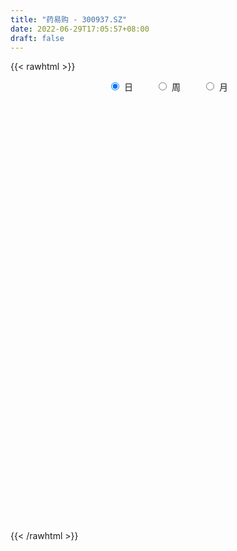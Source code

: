 ```yaml
---
title: "药易购 - 300937.SZ"
date: 2022-06-29T17:05:57+08:00
draft: false
---
```

{{< rawhtml >}}
    <div style="text-align: center">
        <label style="padding: 1rem;"><input style="margin-right: .5rem" type="radio" name="period" value="D" checked onclick="period_change(this)">日</label>
        <label style="padding: 1rem;"><input style="margin-right: .5rem" type="radio" name="period" value="W" onclick="period_change(this)">周</label>
        <label style="padding: 1rem;"><input style="margin-right: .5rem" type="radio" name="period" value="M" onclick="period_change(this)">月</label>
    </div>
    <div id="chart" style="height: 700px;"></div> 
    <script type="text/javascript">
        const D_v = [155510.81,149318.19,170519.19,156808.41,130358.06,133014.24,133499.13,92118.4,92695.79,98948.21,106386.83,91730.02,113106.19,122267.59,103367.41,77564.64,103337.8,92946.52,76802.86,105402.92,94333.0,79749.46,80030.73,75488.64,82359.17,63986.35,73967.32,69553.52,54690.32,59186.05,73848.27,64712.08,50681.87,75338.9,73684.83,37483.58,40589.3,33133.61,49192.92,41588.65,35331.91,39498.74,40988.6,35208.9,55630.82,81040.49,53265.35,38335.97,22227.9,22547.9,28435.73,29761.42,23364.8,29802.75,33399.65,24850.65,32186.22,36428.75,32470.08,27931.2,33481.11,26917.19,20490.63,21673.58,20205.69,47712.5,111705.14,87602.99,54327.3,41461.23,43949.48,43147.82,34779.4,25001.85,21719.19,48576.07,39497.56,53718.59,46331.82,26618.2,32959.42,27823.74,19814.16,27058.11,18269.93,15416.62,13501.0,18199.0,17482.0,16085.96,14886.55,13669.17,13371.1,18116.31,27350.93,22980.42,16641.77,11149.15,19807.83,14017.44,25153.37,88102.18,91124.95,61384.8,43286.66,30925.45,35817.23,23271.09,26674.07,18928.12,39775.33,25073.12,16412.86,19303.39,14831.41,20995.71,19188.15,31463.85,23977.8,28481.76,32675.25,23072.02,29828.49,21964.07,37575.27,26711.64,24691.24,20924.79,18129.47,15728.96,18559.07,11295.33,13910.85,14281.99,14372.42,13695.06,12543.29,35759.28,13594.01,19061.08,14359.7,12028.76,10360.92,10737.89,17288.34,15024.3,11085.29,18118.94,36506.05,34570.21,26656.85,16403.88,18149.62,14811.42,22171.52,18781.31,82229.89,78212.71,45751.46,31721.6,46988.82,47204.42,28420.96,28847.78,14434.61,16166.82,23461.83,67804.15,75393.23,49377.36,34457.95,24299.31,26095.39,31191.96,28829.31,24899.13,15817.44,21306.27,25008.03,15196.59,12783.8,13858.5,15933.1,21943.42,14581.0,17001.85,11485.7,25980.88,35003.21,31871.87,33609.13,67737.7,48872.6,28721.99,23288.44,14076.73,19276.96,29288.96,45692.16,49514.83,49191.21,54580.39,39710.08,31057.17,18344.06,16537.44,19591.79,31794.05,20334.37,30565.33,21775.76,16095.13,27494.06,29390.68,19653.24,16306.06,15858.96,14555.18,12946.23,25696.48,15705.3,21711.39,14892.45,11859.24,19843.25,20356.28,21745.98,34404.49,22429.87,17649.71,18852.82,42920.84,30636.52,23432.67,42170.58,29914.23,30160.06,11101.66,29008.21,18625.87,7319.98,13080.24,7369.82,25432.04,16722.76,10389.71,10152.95,10078.72,11059.08,12272.18,8357.0,9267.0,10127.47,38775.1,21259.83,18788.36,14266.36,11598.61,22597.41,17141.24,11176.51,9267.99,14840.04,16464.25,50186.62,46260.53,38407.43,22050.51,56748.93,41219.31,51904.54,32229.37,35178.57,38589.77,24697.88,34038.03,27421.46,18613.78,19537.91,28037.72,15706.87,19258.55,14455.77,34327.33,25484.44,13646.36,14081.75,14744.69,12119.08,9984.01,12059.92,10624.93,10929.67,21524.12,14928.46,13402.98,12292.44,11380.61,18235.87,20827.2,16742.58,10212.16,15078.46,17329.05,18323.55,14752.89,13359.76,21435.84,14694.45,12908.96,11654.16,10809.11,7426.13,9137.0,10311.78,11560.1,18108.85,8810.13,13286.61,11237.0,7771.48,8478.01,11760.62,8296.0,16414.0,16160.12,16577.36,12104.76,8637.45,8276.88,11500.45,12913.32,17947.15,13034.22,10360.76,15028.44,81515.25,130997.08,93447.69,61456.09,43771.27,45576.84]
const D_histogram = [0.0,0.5143703704,3.5527907988,7.1634671937,6.2340669311,6.2683613882,6.0686248802,4.7073312198,3.4208277726,1.4061102175,0.5300673379,-0.1408599756,0.2974069421,0.684826834,0.7453671445,0.45192528,0.9107845883,0.4129675976,0.009488706,0.6524679409,1.1579998698,1.2221340929,1.36084019,1.1076971359,-0.4964748036,-1.2859242681,-2.155392097,-2.9549611182,-3.7871518584,-3.905321935,-3.506616989,-3.3846139588,-3.4289801196,-2.9912086753,-2.7925932266,-2.8245041846,-3.0629936169,-3.0362313794,-2.6717713434,-2.5100780649,-2.4616377225,-2.4600510496,-2.2461822152,-1.9595959027,-1.4937607762,-0.8855370987,-0.4846906428,-0.5234647311,-0.5556755851,-0.5731595679,-0.7119308881,-0.8571987246,-0.8323199697,-0.8106083459,-0.8922806993,-0.838431341,-0.8900899784,-0.7574442516,-0.8189175158,-0.7212794864,-0.7973367036,-0.8992390265,-0.8510431423,-0.868261401,-0.7276781964,0.1302375824,1.0351144036,1.5999046275,1.7466119019,1.6866099107,1.6603592308,1.3739718375,1.0142746825,0.6596341096,0.3871534436,0.3576217834,0.3853723635,0.5379525286,0.3657938665,0.2790840428,0.3130207661,0.1865113013,0.1105101093,-0.0800727525,-0.1293598438,-0.2071841434,-0.2128274499,-0.1379866614,-0.1694711731,-0.1098464939,-0.1542594072,-0.1067625348,-0.0881442366,0.0411482849,0.2450631086,0.2592252921,0.1646081443,0.1448793615,0.225761822,0.1843469231,0.2709694529,1.0312945589,1.1493163861,1.0486778827,0.8036619816,0.579359287,0.2738161013,0.112711758,0.0892561207,0.0280195551,0.0789896361,-0.0240105933,-0.1236121208,-0.1287883712,-0.10931552,-0.0311305483,-0.0554670368,-0.316882033,-0.6735384257,-0.795880855,-0.7280327506,-0.6845494938,-0.5817520456,-0.4432877862,-0.2606366713,-0.1288321744,-0.0221114183,-0.0681211343,0.0109642261,0.0749412525,0.0678500061,0.0815256512,0.039029968,0.0866340122,0.0074138924,0.0640752626,0.0489876254,-0.2867221178,-0.4222336455,-0.4107970068,-0.3515917068,-0.3330331267,-0.3388885916,-0.3142945933,-0.3490459283,-0.26840499,-0.2205240776,-0.0809502742,0.1995837521,0.3752566844,0.4279152919,0.4648291641,0.4805837192,0.5149781587,0.5689279667,0.4606166985,0.910000579,0.9596131457,0.8304500691,0.737063628,0.7190946211,0.729829858,0.5827461244,0.2346366652,0.0539341721,0.0002724512,0.0264971337,0.2475003829,0.4680330468,0.5850222457,0.5058399877,0.393491237,0.3604353513,0.1980242244,0.170005668,0.0020267198,-0.0993713024,-0.278578372,-0.5539612752,-0.669710187,-0.6880202775,-0.5974190787,-0.5319251252,-0.3899387006,-0.2818675342,-0.2441108185,-0.2301507242,-0.0832561622,0.1375339208,0.3136187331,0.4319542146,0.6332646562,0.5248650333,0.4942273673,0.3711338085,0.2780223525,0.2283721372,0.2897314354,0.4129633737,0.4673809032,0.5864298937,0.7313913515,0.7161258547,0.5319545301,0.3620393498,0.2033981283,-0.0462614666,-0.0647224758,-0.1222286434,-0.0388175417,-0.0506939356,-0.147721806,-0.0916722821,-0.0381325776,-0.0909939694,-0.2228832712,-0.285202973,-0.3440350484,-0.3323571066,-0.5162939359,-0.6326916679,-0.5594527246,-0.5339287836,-0.4835495663,-0.3540363807,-0.2268546496,-0.124515027,0.0382214591,0.055973277,-0.0220357003,0.0195724701,0.1620083447,0.2449333024,0.2160914008,0.29499055,0.2515401106,0.0265322538,-0.1084462954,-0.2441290897,-0.505324896,-0.6637816706,-0.8641723001,-0.9386111423,-1.1603606487,-1.1678875532,-1.0827598209,-0.927512779,-0.7605058716,-0.6308019614,-0.584723606,-0.5002454926,-0.3803094137,-0.2091078759,0.0374200977,0.1573320175,0.3144069663,0.3556362221,0.3965886126,0.3519919853,0.4001765558,0.4201136225,0.4305538694,0.4679746178,0.4994944797,0.5640919596,0.6415589802,0.4012045153,0.2196672348,0.3584271985,0.4441543095,0.5262348964,0.4212000817,0.2640578372,0.2401592864,0.2430448339,0.3532721811,0.2957285739,0.1991895523,0.1593968987,0.063720679,-0.0295649956,-0.1610671136,-0.1695012115,-0.0967793184,-0.15419515,-0.1698403036,-0.2334020035,-0.3371727727,-0.446535778,-0.4403340654,-0.4943990375,-0.4450690122,-0.4397182399,-0.3322994201,-0.2174723275,-0.1022492824,-0.1208587018,-0.1672175283,-0.3877019763,-0.4368489921,-0.3935401123,-0.37980888,-0.263855112,-0.0937745846,0.048560715,0.2055006637,0.2901469577,0.307151618,0.3382424138,0.3393853043,0.3356020506,0.2809395334,0.2476661921,0.2238735208,0.2335635669,0.2810685705,0.1717312485,0.1430124739,0.1666415508,0.1997647561,0.2015473046,0.2182330406,0.2511840108,0.2588446862,0.295611068,0.3320648148,0.326087848,0.2407557498,0.1900201677,0.1676627967,0.1268679666,0.0801953286,0.1023019004,0.1035846079,0.1208681142,0.1342355656,0.5206660323,0.7250879803,0.7194606169,0.6121042689,0.4981875131,0.3243682745]
const D_fast = [0.0,0.642962963,4.5695810911,9.9711242844,10.6002407546,12.2016255588,13.5190452708,13.3345844154,12.9032879113,11.2400979106,10.4965718654,9.7904295581,10.3030482112,10.8616748117,11.1085569083,10.9280963638,11.6146518192,11.2200767279,10.8189700127,11.6250662329,12.4200981292,12.7897658756,13.2686820202,13.2924632501,11.5641726096,10.4532420781,9.0449262249,7.5066169243,5.7276382195,4.6331376591,4.1551883579,3.4310378984,2.5294267076,2.2193959832,1.7198631252,0.9818261211,-0.0224117155,-0.7547073228,-1.0581901226,-1.5240163604,-2.0909854486,-2.7044115382,-3.0520882575,-3.2554009207,-3.1630059882,-2.7761665854,-2.4964927902,-2.6661330614,-2.8372628115,-2.9980366863,-3.3147907286,-3.6743582462,-3.8575594837,-4.0384999464,-4.3432424747,-4.4990009516,-4.7731820836,-4.8298974197,-5.0961000629,-5.1787819051,-5.4541732982,-5.7808853777,-5.9454502791,-6.179733888,-6.2210702325,-5.3305950581,-4.166939636,-3.2021732552,-2.6188130053,-2.2571625188,-1.8683233911,-1.8112178249,-1.9173463093,-2.1070783548,-2.2827706599,-2.2228968743,-2.0988032033,-1.811734906,-1.8924451015,-1.9093839145,-1.7971919998,-1.8770736392,-1.9254473038,-2.1360483538,-2.2176754061,-2.3472957415,-2.4061459104,-2.3658017874,-2.4396540923,-2.4074910366,-2.4904688017,-2.469662563,-2.4730803239,-2.3335007312,-2.0683201303,-1.9893516238,-2.0428167356,-2.026325678,-1.8890027619,-1.8843309301,-1.729966037,-0.7118172913,-0.3064663676,-0.1449354003,-0.189035806,-0.2684986788,-0.5055878392,-0.6385142431,-0.6396558502,-0.6938875269,-0.6231700369,-0.7321729147,-0.8626774723,-0.9000508155,-0.9079068444,-0.8375045097,-0.8757077574,-1.2163432619,-1.7413842611,-2.0626969041,-2.1768569874,-2.3045111041,-2.3471516672,-2.3195093544,-2.2020174073,-2.102420954,-2.0012280524,-2.064268052,-1.9824416351,-1.8997292956,-1.8898580404,-1.8558009825,-1.8885391738,-1.8192766265,-1.8966432732,-1.8239630873,-1.8268038182,-2.2341940909,-2.47526403,-2.5665266429,-2.5952192696,-2.6599189713,-2.750496584,-2.804476234,-2.9264890512,-2.9129493603,-2.9201994674,-2.8008632325,-2.4704332681,-2.2009461647,-2.0413087343,-1.888187571,-1.7522870861,-1.589148107,-1.3929663073,-1.3861234009,-0.7092393756,-0.4197235225,-0.3412740818,-0.2503946159,-0.0885899675,0.1046027339,0.1032055314,-0.1862447614,-0.3534637116,-0.4070573197,-0.3742083537,-0.0913300088,0.2462109168,0.5094556771,0.556733416,0.5427574746,0.5998104267,0.4869053559,0.5013882166,0.3339159482,0.2076751004,-0.0411765621,-0.4550497842,-0.7382262427,-0.9285414026,-0.9872949734,-1.0547823013,-1.0102805519,-0.972676269,-0.9959472579,-1.0395248447,-0.9134443232,-0.65827076,-0.4037812644,-0.1774572293,0.1821693763,0.2049860118,0.2979051875,0.267595081,0.2439892131,0.2514320321,0.3852241891,0.6116969709,0.7829597262,1.04861619,1.3764254857,1.5401914526,1.4890087605,1.4096034176,1.3018117283,1.0405867667,1.0059451386,0.9178818101,0.9915885264,0.9670386486,0.8330803267,0.8662117801,0.9102183402,0.834608456,0.6469983364,0.5133778913,0.3685370538,0.2971257189,-0.0158845943,-0.2904552433,-0.3570794811,-0.465037736,-0.5355459103,-0.4945418199,-0.4240737511,-0.3528628853,-0.1805710344,-0.1488258973,-0.2323437996,-0.1858425117,-0.0029045509,0.1412537323,0.1664346809,0.3190814676,0.3385160559,0.1201412626,-0.0419488605,-0.2386639272,-0.6261909575,-0.9505931498,-1.3670268544,-1.6761184821,-2.1879581507,-2.4874569435,-2.6730191664,-2.7496503192,-2.7727698798,-2.8007664599,-2.900869006,-2.9414522658,-2.9165935403,-2.7976689715,-2.5417859734,-2.3825410493,-2.1468643589,-2.0167260476,-1.8766265039,-1.8332251349,-1.6849964255,-1.5600309531,-1.4419522389,-1.2875378361,-1.1311443543,-0.9255238844,-0.6876671188,-0.8277204549,-0.9543409267,-0.7259741633,-0.529208475,-0.3155691639,-0.3153039583,-0.4064317434,-0.3702904727,-0.3066437167,-0.1080983242,-0.0917097879,-0.1384514214,-0.1383948503,-0.2181409003,-0.3188178238,-0.4905867202,-0.5413961209,-0.4928690574,-0.5888336766,-0.646938906,-0.7688511068,-0.9569150692,-1.177912019,-1.2817938228,-1.4594585542,-1.521395782,-1.6259745697,-1.6016306049,-1.5411715942,-1.4515108697,-1.5003349645,-1.5884981731,-1.9059081152,-2.064267379,-2.1193435273,-2.2005645149,-2.150574525,-2.0039376437,-1.8494621653,-1.6411470507,-1.4839640174,-1.3901714525,-1.2745200533,-1.1885308368,-1.1084135778,-1.0928412116,-1.0641980049,-1.032022296,-0.9639413582,-0.846169212,-0.9125737218,-0.905539378,-0.8402499134,-0.757185519,-0.7050161443,-0.6337721483,-0.5380251753,-0.4656533284,-0.3549841796,-0.2355142291,-0.1599692339,-0.1851123946,-0.1883429348,-0.1687846066,-0.1778624451,-0.2044862509,-0.1568042041,-0.1296253446,-0.0821248097,-0.0351984669,0.4813985079,0.867092451,1.0413302417,1.086999961,1.0976300835,1.0049029135]
const D_slow = [0.0,0.1285925926,1.0167902923,2.8076570907,4.3661738235,5.9332641705,7.4504203906,8.6272531956,9.4824601387,9.8339876931,9.9665045276,9.9312895337,10.0056412692,10.1768479777,10.3631897638,10.4761710838,10.7038672309,10.8071091303,10.8094813068,10.972598292,11.2620982595,11.5676317827,11.9078418302,12.1847661142,12.0606474133,11.7391663462,11.200318322,10.4615780424,9.5147900778,8.5384595941,7.6618053468,6.8156518572,5.9584068273,5.2106046584,4.5124563518,3.8063303056,3.0405819014,2.2815240566,1.6135812207,0.9860617045,0.3706522739,-0.2443604885,-0.8059060423,-1.295805018,-1.669245212,-1.8906294867,-2.0118021474,-2.1426683302,-2.2815872265,-2.4248771185,-2.6028598405,-2.8171595216,-3.025239514,-3.2278916005,-3.4509617753,-3.6605696106,-3.8830921052,-4.0724531681,-4.277182547,-4.4575024187,-4.6568365946,-4.8816463512,-5.0944071368,-5.311472487,-5.4933920361,-5.4608326405,-5.2020540396,-4.8020778827,-4.3654249072,-3.9437724296,-3.5286826219,-3.1851896625,-2.9316209918,-2.7667124644,-2.6699241035,-2.5805186577,-2.4841755668,-2.3496874347,-2.258238968,-2.1884679573,-2.1102127658,-2.0635849405,-2.0359574132,-2.0559756013,-2.0883155623,-2.1401115981,-2.1933184606,-2.2278151259,-2.2701829192,-2.2976445427,-2.3362093945,-2.3629000282,-2.3849360873,-2.3746490161,-2.3133832389,-2.2485769159,-2.2074248799,-2.1712050395,-2.114764584,-2.0686778532,-2.00093549,-1.7431118502,-1.4557827537,-1.193613283,-0.9926977876,-0.8478579659,-0.7794039405,-0.751226001,-0.7289119709,-0.7219070821,-0.7021596731,-0.7081623214,-0.7390653516,-0.7712624444,-0.7985913244,-0.8063739614,-0.8202407206,-0.8994612289,-1.0678458353,-1.2668160491,-1.4488242368,-1.6199616102,-1.7653996216,-1.8762215682,-1.941380736,-1.9735887796,-1.9791166342,-1.9961469177,-1.9934058612,-1.9746705481,-1.9577080465,-1.9373266337,-1.9275691417,-1.9059106387,-1.9040571656,-1.8880383499,-1.8757914436,-1.9474719731,-2.0530303844,-2.1557296361,-2.2436275628,-2.3268858445,-2.4116079924,-2.4901816407,-2.5774431228,-2.6445443703,-2.6996753897,-2.7199129583,-2.6700170202,-2.5762028491,-2.4692240262,-2.3530167351,-2.2328708053,-2.1041262657,-1.961894274,-1.8467400994,-1.6192399546,-1.3793366682,-1.1717241509,-0.9874582439,-0.8076845886,-0.6252271241,-0.479540593,-0.4208814267,-0.4073978837,-0.4073297709,-0.4007054874,-0.3388303917,-0.22182213,-0.0755665686,0.0508934283,0.1492662376,0.2393750754,0.2888811315,0.3313825485,0.3318892285,0.3070464028,0.2374018099,0.098911491,-0.0685160557,-0.2405211251,-0.3898758948,-0.5228571761,-0.6203418512,-0.6908087348,-0.7518364394,-0.8093741205,-0.830188161,-0.7958046808,-0.7173999975,-0.6094114439,-0.4510952798,-0.3198790215,-0.1963221797,-0.1035387276,-0.0340331394,0.0230598949,0.0954927537,0.1987335971,0.3155788229,0.4621862964,0.6450341342,0.8240655979,0.9570542304,1.0475640679,1.0984136,1.0868482333,1.0706676144,1.0401104535,1.0304060681,1.0177325842,0.9808021327,0.9578840622,0.9483509178,0.9256024254,0.8698816076,0.7985808644,0.7125721022,0.6294828256,0.5004093416,0.3422364246,0.2023732435,0.0688910476,-0.051996344,-0.1405054392,-0.1972191016,-0.2283478583,-0.2187924935,-0.2047991743,-0.2103080994,-0.2054149818,-0.1649128957,-0.1036795701,-0.0496567199,0.0240909176,0.0869759453,0.0936090087,0.0664974349,0.0054651625,-0.1208660615,-0.2868114792,-0.5028545542,-0.7375073398,-1.027597502,-1.3195693903,-1.5902593455,-1.8221375403,-2.0122640082,-2.1699644985,-2.3161454,-2.4412067732,-2.5362841266,-2.5885610956,-2.5792060711,-2.5398730668,-2.4612713252,-2.3723622697,-2.2732151165,-2.1852171202,-2.0851729813,-1.9801445756,-1.8725061083,-1.7555124539,-1.6306388339,-1.489615844,-1.329226099,-1.2289249702,-1.1740081615,-1.0844013618,-0.9733627845,-0.8418040604,-0.7365040399,-0.6704895806,-0.610449759,-0.5496885506,-0.4613705053,-0.3874383618,-0.3376409737,-0.297791749,-0.2818615793,-0.2892528282,-0.3295196066,-0.3718949095,-0.3960897391,-0.4346385266,-0.4770986025,-0.5354491033,-0.6197422965,-0.731376241,-0.8414597574,-0.9650595167,-1.0763267698,-1.1862563298,-1.2693311848,-1.3236992667,-1.3492615873,-1.3794762627,-1.4212806448,-1.5182061389,-1.6274183869,-1.725803415,-1.820755635,-1.886719413,-1.9101630591,-1.8980228804,-1.8466477144,-1.774110975,-1.6973230705,-1.6127624671,-1.527916141,-1.4440156284,-1.373780745,-1.311864197,-1.2558958168,-1.1975049251,-1.1272377825,-1.0843049703,-1.0485518519,-1.0068914642,-0.9569502751,-0.906563449,-0.8520051888,-0.7892091861,-0.7244980146,-0.6505952476,-0.5675790439,-0.4860570819,-0.4258681444,-0.3783631025,-0.3364474033,-0.3047304117,-0.2846815795,-0.2591061044,-0.2332099525,-0.2029929239,-0.1694340325,-0.0392675244,0.1420044706,0.3218696249,0.4748956921,0.5994425704,0.680534639]
const D_data = [['2021-01-27', 37.0, 39.94, 35.06, 46.5],['2021-01-28', 35.0, 48.0, 33.51, 49.5],['2021-01-29', 48.8, 91.0, 45.33, 150.0],['2021-02-01', 88.0, 120.8, 88.0, 133.0],['2021-02-02', 102.08, 77.06, 76.8, 114.8],['2021-02-03', 72.0, 92.47, 67.87, 92.47],['2021-02-04', 86.0, 95.0, 84.0, 103.99],['2021-02-05', 92.22, 81.68, 80.01, 99.0],['2021-02-08', 78.5, 79.99, 73.26, 87.29],['2021-02-09', 79.0, 65.22, 64.0, 79.88],['2021-02-10', 63.0, 73.84, 63.0, 78.26],['2021-02-18', 72.5, 73.79, 71.5, 80.9],['2021-02-19', 75.0, 88.55, 74.02, 88.55],['2021-02-22', 84.0, 91.99, 82.0, 97.75],['2021-02-23', 87.38, 91.15, 85.05, 99.0],['2021-02-24', 88.0, 88.05, 87.13, 95.15],['2021-02-25', 92.45, 99.99, 92.22, 103.0],['2021-02-26', 96.99, 89.96, 88.5, 103.96],['2021-03-01', 87.0, 90.41, 85.33, 92.8],['2021-03-02', 93.0, 106.0, 92.42, 106.0],['2021-03-03', 102.2, 109.71, 100.16, 112.98],['2021-03-04', 108.0, 108.31, 102.82, 112.42],['2021-03-05', 109.36, 112.51, 106.35, 116.0],['2021-03-08', 115.0, 110.0, 109.21, 117.5],['2021-03-09', 105.55, 90.0, 88.8, 108.25],['2021-03-10', 90.0, 94.7, 90.0, 98.25],['2021-03-11', 96.0, 89.45, 83.6, 96.0],['2021-03-12', 88.5, 85.29, 82.98, 91.21],['2021-03-15', 82.2, 79.17, 78.3, 84.28],['2021-03-16', 80.5, 83.74, 80.5, 84.35],['2021-03-17', 82.0, 89.16, 80.6, 90.5],['2021-03-18', 86.92, 85.37, 84.9, 89.0],['2021-03-19', 83.39, 81.67, 81.6, 86.45],['2021-03-22', 85.6, 87.0, 85.28, 89.9],['2021-03-23', 84.01, 84.1, 78.6, 87.0],['2021-03-24', 81.84, 80.0, 79.64, 82.2],['2021-03-25', 78.1, 74.8, 74.08, 78.9],['2021-03-26', 75.9, 75.48, 73.72, 76.61],['2021-03-29', 77.0, 78.76, 76.1, 81.1],['2021-03-30', 78.0, 75.75, 75.0, 78.73],['2021-03-31', 75.78, 73.0, 71.99, 75.93],['2021-04-01', 73.5, 70.58, 69.58, 73.52],['2021-04-02', 70.38, 71.86, 69.39, 72.6],['2021-04-06', 71.13, 72.29, 70.61, 73.36],['2021-04-07', 71.61, 74.98, 70.66, 75.38],['2021-04-08', 73.87, 78.47, 71.7, 85.85],['2021-04-09', 75.5, 77.78, 75.2, 80.99],['2021-04-12', 77.6, 72.55, 71.89, 77.6],['2021-04-13', 72.67, 71.69, 71.0, 73.98],['2021-04-14', 71.96, 70.95, 69.79, 72.29],['2021-04-15', 71.5, 68.13, 67.51, 71.5],['2021-04-16', 63.58, 66.26, 63.58, 67.8],['2021-04-19', 65.91, 66.97, 65.6, 67.66],['2021-04-20', 67.16, 65.95, 65.92, 69.69],['2021-04-21', 65.22, 63.33, 63.0, 65.9],['2021-04-22', 63.96, 63.75, 63.2, 65.3],['2021-04-23', 64.27, 61.2, 60.54, 64.54],['2021-04-26', 60.9, 62.5, 59.6, 64.98],['2021-04-27', 63.58, 59.03, 58.36, 63.63],['2021-04-28', 59.12, 59.88, 57.5, 61.2],['2021-04-29', 59.35, 56.5, 56.1, 59.6],['2021-04-30', 57.28, 54.33, 54.06, 57.28],['2021-05-06', 54.41, 54.65, 54.1, 55.88],['2021-05-07', 54.73, 52.48, 52.36, 55.3],['2021-05-10', 52.99, 53.38, 51.8, 53.58],['2021-05-11', 53.21, 64.06, 53.21, 64.06],['2021-05-12', 68.8, 69.14, 67.0, 73.5],['2021-05-13', 64.0, 69.21, 62.94, 73.69],['2021-05-14', 68.0, 66.59, 65.65, 69.21],['2021-05-17', 66.0, 65.02, 63.02, 67.8],['2021-05-18', 65.02, 66.02, 64.4, 67.1],['2021-05-19', 65.9, 62.65, 62.57, 66.0],['2021-05-20', 62.99, 60.5, 60.0, 63.4],['2021-05-21', 61.54, 58.89, 58.65, 61.56],['2021-05-24', 59.24, 58.25, 57.35, 59.7],['2021-05-25', 58.35, 60.4, 58.35, 62.99],['2021-05-26', 59.46, 61.05, 58.25, 61.8],['2021-05-27', 61.0, 63.13, 60.48, 63.88],['2021-05-28', 62.8, 59.04, 59.0, 63.48],['2021-05-31', 57.81, 59.35, 57.66, 59.85],['2021-06-01', 59.14, 60.65, 59.01, 62.86],['2021-06-02', 59.8, 58.29, 58.1, 60.46],['2021-06-03', 59.8, 58.2, 58.19, 60.7],['2021-06-04', 57.47, 55.76, 55.5, 58.2],['2021-06-07', 55.7, 56.5, 55.5, 57.76],['2021-06-08', 56.06, 55.36, 55.21, 56.87],['2021-06-09', 55.29, 55.56, 54.6, 55.6],['2021-06-10', 55.58, 56.3, 55.56, 57.4],['2021-06-11', 55.82, 54.64, 54.4, 56.31],['2021-06-15', 54.99, 55.42, 53.62, 55.8],['2021-06-16', 55.01, 53.72, 53.61, 55.44],['2021-06-17', 54.08, 54.44, 53.92, 55.38],['2021-06-18', 54.51, 53.84, 53.0, 54.88],['2021-06-21', 54.33, 55.27, 54.02, 55.68],['2021-06-22', 55.3, 56.89, 55.27, 58.5],['2021-06-23', 56.91, 54.98, 54.92, 57.47],['2021-06-24', 54.6, 53.25, 53.2, 54.86],['2021-06-25', 53.98, 53.69, 53.3, 54.09],['2021-06-28', 53.33, 54.96, 52.61, 55.9],['2021-06-29', 54.56, 53.4, 53.22, 54.88],['2021-06-30', 53.0, 55.02, 53.0, 55.88],['2021-07-01', 54.66, 66.02, 54.0, 66.02],['2021-07-02', 69.0, 61.0, 60.61, 69.0],['2021-07-05', 60.21, 59.0, 56.0, 61.0],['2021-07-06', 57.98, 56.84, 56.1, 60.5],['2021-07-07', 56.02, 56.25, 54.32, 56.49],['2021-07-08', 55.75, 54.02, 53.8, 56.25],['2021-07-09', 54.3, 54.61, 53.93, 55.39],['2021-07-12', 54.67, 55.81, 53.5, 56.24],['2021-07-13', 55.71, 55.05, 54.32, 55.71],['2021-07-14', 54.81, 56.37, 54.59, 58.91],['2021-07-15', 55.55, 54.22, 53.68, 56.19],['2021-07-16', 53.97, 53.55, 53.41, 54.75],['2021-07-19', 53.2, 54.24, 52.5, 55.62],['2021-07-20', 53.6, 54.38, 53.3, 55.38],['2021-07-21', 53.84, 55.21, 53.82, 55.86],['2021-07-22', 54.71, 53.92, 53.61, 55.39],['2021-07-23', 53.9, 49.9, 49.5, 53.9],['2021-07-26', 48.1, 46.49, 45.56, 48.8],['2021-07-27', 45.17, 47.37, 44.99, 48.44],['2021-07-28', 46.58, 48.8, 43.9, 50.25],['2021-07-29', 47.51, 48.01, 47.51, 49.49],['2021-07-30', 47.6, 48.4, 46.02, 50.95],['2021-08-02', 48.3, 48.83, 47.69, 49.87],['2021-08-03', 48.8, 49.7, 48.12, 52.0],['2021-08-04', 49.0, 49.48, 48.08, 50.5],['2021-08-05', 48.7, 49.47, 48.5, 51.49],['2021-08-06', 49.45, 47.4, 47.22, 49.45],['2021-08-09', 46.99, 48.75, 46.99, 49.46],['2021-08-10', 48.54, 48.7, 48.06, 49.18],['2021-08-11', 50.16, 47.74, 47.68, 50.2],['2021-08-12', 48.56, 47.8, 47.47, 48.63],['2021-08-13', 47.81, 46.79, 46.37, 47.98],['2021-08-16', 47.18, 47.71, 46.91, 48.49],['2021-08-17', 47.2, 45.8, 45.73, 47.98],['2021-08-18', 45.9, 47.2, 45.8, 47.47],['2021-08-19', 47.25, 46.19, 46.05, 47.48],['2021-08-20', 45.17, 40.85, 40.0, 45.45],['2021-08-23', 40.85, 41.51, 40.62, 41.69],['2021-08-24', 41.61, 42.38, 41.15, 43.42],['2021-08-25', 42.9, 42.55, 41.63, 42.9],['2021-08-26', 42.47, 41.65, 41.65, 42.7],['2021-08-27', 41.65, 40.77, 40.62, 41.98],['2021-08-30', 40.91, 40.59, 40.1, 41.6],['2021-08-31', 40.59, 39.19, 38.45, 40.7],['2021-09-01', 39.2, 40.14, 39.19, 40.8],['2021-09-02', 40.14, 39.5, 39.15, 40.14],['2021-09-03', 39.56, 40.65, 39.38, 41.6],['2021-09-06', 40.39, 43.22, 40.11, 45.0],['2021-09-07', 42.51, 43.0, 42.5, 45.5],['2021-09-08', 42.88, 42.04, 41.9, 43.98],['2021-09-09', 41.5, 42.1, 41.5, 42.6],['2021-09-10', 41.78, 42.03, 41.1, 42.83],['2021-09-13', 41.65, 42.49, 41.65, 43.26],['2021-09-14', 42.5, 43.12, 42.13, 43.71],['2021-09-15', 42.78, 41.08, 41.01, 42.97],['2021-09-16', 40.84, 49.3, 40.81, 49.3],['2021-09-17', 46.92, 46.18, 45.47, 48.47],['2021-09-22', 46.39, 44.26, 43.79, 46.92],['2021-09-23', 44.27, 44.58, 43.98, 45.1],['2021-09-24', 44.35, 45.68, 43.0, 46.41],['2021-09-27', 44.99, 46.5, 44.0, 47.99],['2021-09-28', 46.0, 44.6, 43.8, 46.0],['2021-09-29', 44.12, 41.0, 40.96, 44.39],['2021-09-30', 41.47, 41.72, 40.99, 41.99],['2021-10-08', 42.0, 42.64, 42.0, 43.0],['2021-10-11', 42.3, 43.52, 42.21, 44.85],['2021-10-12', 42.96, 46.69, 42.7, 49.0],['2021-10-13', 46.45, 48.13, 45.15, 52.11],['2021-10-14', 47.9, 48.15, 46.36, 49.53],['2021-10-15', 48.14, 46.23, 46.0, 48.39],['2021-10-18', 47.01, 45.67, 45.41, 47.8],['2021-10-19', 45.67, 46.6, 45.13, 47.46],['2021-10-20', 46.8, 44.71, 44.12, 46.89],['2021-10-21', 44.15, 46.07, 44.15, 46.54],['2021-10-22', 45.75, 43.9, 43.6, 46.0],['2021-10-25', 43.68, 44.01, 42.01, 44.99],['2021-10-26', 43.89, 42.16, 42.13, 43.89],['2021-10-27', 41.84, 39.41, 39.2, 42.38],['2021-10-28', 39.5, 39.86, 38.5, 40.65],['2021-10-29', 39.88, 40.15, 39.39, 40.53],['2021-11-01', 39.9, 41.15, 39.6, 41.38],['2021-11-02', 40.68, 40.74, 40.13, 42.37],['2021-11-03', 40.74, 41.81, 40.65, 42.95],['2021-11-04', 41.42, 41.7, 41.36, 42.2],['2021-11-05', 41.47, 40.9, 40.58, 42.47],['2021-11-08', 41.0, 40.44, 40.1, 41.3],['2021-11-09', 41.2, 42.3, 41.06, 43.1],['2021-11-10', 42.13, 44.13, 41.5, 44.7],['2021-11-11', 43.9, 44.72, 43.02, 45.13],['2021-11-12', 44.15, 45.0, 43.55, 46.16],['2021-11-15', 46.37, 47.26, 44.68, 51.18],['2021-11-16', 46.0, 44.04, 43.91, 47.25],['2021-11-17', 44.36, 45.01, 44.18, 45.6],['2021-11-18', 45.88, 43.76, 43.53, 45.89],['2021-11-19', 44.09, 43.8, 43.12, 44.42],['2021-11-22', 44.9, 44.16, 43.9, 45.14],['2021-11-23', 43.9, 45.8, 43.89, 45.8],['2021-11-24', 45.81, 47.38, 44.78, 47.86],['2021-11-25', 47.0, 47.39, 46.71, 50.36],['2021-11-26', 47.5, 49.15, 46.55, 50.68],['2021-11-29', 49.15, 50.8, 47.66, 50.88],['2021-11-30', 50.03, 49.83, 48.83, 50.76],['2021-12-01', 49.8, 47.8, 47.8, 49.87],['2021-12-02', 48.09, 47.52, 47.5, 48.9],['2021-12-03', 47.0, 47.15, 46.0, 47.85],['2021-12-06', 46.99, 45.12, 45.0, 47.33],['2021-12-07', 45.29, 47.4, 45.29, 48.9],['2021-12-08', 47.05, 46.78, 45.97, 47.71],['2021-12-09', 46.85, 48.7, 46.85, 49.0],['2021-12-10', 47.8, 47.81, 47.12, 48.49],['2021-12-13', 47.26, 46.51, 46.03, 47.73],['2021-12-14', 46.31, 48.36, 46.2, 48.75],['2021-12-15', 48.16, 48.71, 47.57, 49.5],['2021-12-16', 48.28, 47.46, 47.21, 48.5],['2021-12-17', 47.31, 45.97, 45.88, 47.68],['2021-12-20', 45.55, 46.23, 45.39, 47.56],['2021-12-21', 45.94, 45.8, 44.95, 46.49],['2021-12-22', 45.8, 46.38, 45.32, 47.28],['2021-12-23', 46.31, 43.2, 43.1, 46.37],['2021-12-24', 43.21, 42.83, 42.6, 44.33],['2021-12-27', 42.71, 44.65, 42.3, 46.08],['2021-12-28', 43.9, 43.9, 43.7, 45.21],['2021-12-29', 43.85, 44.01, 43.61, 45.3],['2021-12-30', 44.0, 45.14, 43.6, 45.97],['2021-12-31', 44.55, 45.55, 44.5, 46.46],['2022-01-04', 46.5, 45.69, 45.58, 47.8],['2022-01-05', 45.24, 47.1, 44.85, 47.68],['2022-01-06', 46.5, 45.78, 44.9, 46.88],['2022-01-07', 45.5, 44.4, 44.31, 46.2],['2022-01-10', 43.92, 45.77, 43.9, 46.5],['2022-01-11', 45.99, 47.58, 45.61, 48.79],['2022-01-12', 47.0, 47.59, 46.4, 48.25],['2022-01-13', 47.98, 46.51, 45.8, 47.98],['2022-01-14', 46.92, 48.2, 46.3, 49.1],['2022-01-17', 47.99, 46.99, 45.67, 47.99],['2022-01-18', 46.88, 44.11, 44.09, 46.88],['2022-01-19', 44.09, 44.24, 43.71, 44.58],['2022-01-20', 44.01, 43.36, 42.35, 47.44],['2022-01-21', 41.77, 40.4, 40.11, 41.77],['2022-01-24', 40.35, 40.05, 39.85, 40.81],['2022-01-25', 39.39, 37.88, 37.82, 40.38],['2022-01-26', 37.84, 37.9, 37.69, 39.0],['2022-01-27', 37.79, 34.28, 33.62, 38.13],['2022-01-28', 34.6, 35.24, 34.29, 35.98],['2022-02-07', 35.63, 35.5, 35.03, 36.35],['2022-02-08', 35.68, 35.98, 35.3, 36.26],['2022-02-09', 35.88, 36.05, 35.57, 36.29],['2022-02-10', 36.19, 35.53, 35.24, 36.4],['2022-02-11', 35.41, 34.15, 33.9, 35.42],['2022-02-14', 35.44, 34.21, 33.98, 35.44],['2022-02-15', 34.28, 34.5, 33.66, 34.6],['2022-02-16', 34.78, 35.33, 34.32, 35.35],['2022-02-17', 36.33, 36.97, 36.33, 40.28],['2022-02-18', 36.42, 36.09, 35.7, 36.66],['2022-02-21', 35.92, 37.14, 35.56, 37.23],['2022-02-22', 36.51, 36.15, 35.88, 36.98],['2022-02-23', 36.19, 36.34, 36.08, 36.78],['2022-02-24', 36.33, 35.24, 34.56, 37.3],['2022-02-25', 35.52, 36.41, 35.35, 36.9],['2022-02-28', 36.41, 36.28, 35.33, 36.41],['2022-03-01', 36.4, 36.31, 35.89, 36.5],['2022-03-02', 36.0, 36.88, 35.78, 37.37],['2022-03-03', 36.88, 37.14, 36.45, 37.49],['2022-03-04', 38.71, 38.02, 38.02, 41.35],['2022-03-07', 37.55, 38.85, 37.24, 40.5],['2022-03-08', 36.99, 34.66, 34.57, 37.57],['2022-03-09', 34.19, 34.33, 32.52, 35.13],['2022-03-10', 35.0, 38.3, 34.82, 39.8],['2022-03-11', 38.08, 38.42, 37.3, 39.5],['2022-03-14', 41.08, 39.09, 38.16, 41.18],['2022-03-15', 38.36, 36.95, 36.71, 39.98],['2022-03-16', 37.03, 35.76, 34.45, 38.12],['2022-03-17', 35.75, 37.05, 35.35, 38.12],['2022-03-18', 36.77, 37.44, 36.77, 38.53],['2022-03-21', 37.45, 39.26, 37.33, 39.35],['2022-03-22', 38.72, 37.5, 37.24, 39.2],['2022-03-23', 37.5, 36.74, 36.6, 37.79],['2022-03-24', 36.38, 37.18, 35.83, 37.26],['2022-03-25', 37.53, 36.16, 36.14, 38.69],['2022-03-28', 35.62, 35.65, 35.0, 36.15],['2022-03-29', 35.42, 34.44, 34.43, 36.14],['2022-03-30', 34.43, 35.42, 34.12, 35.48],['2022-03-31', 35.38, 36.45, 34.93, 37.95],['2022-04-01', 36.2, 34.7, 34.51, 36.39],['2022-04-06', 34.5, 34.83, 34.5, 35.8],['2022-04-07', 34.75, 33.78, 33.6, 34.87],['2022-04-08', 33.62, 32.51, 32.32, 34.25],['2022-04-11', 32.44, 31.45, 30.97, 33.07],['2022-04-12', 31.26, 32.15, 31.02, 32.25],['2022-04-13', 31.97, 30.76, 30.69, 32.2],['2022-04-14', 30.9, 31.52, 30.9, 31.59],['2022-04-15', 31.58, 30.6, 30.42, 31.58],['2022-04-18', 32.0, 31.7, 31.2, 33.27],['2022-04-19', 31.36, 31.99, 31.11, 32.23],['2022-04-20', 31.7, 32.3, 31.56, 32.65],['2022-04-21', 31.99, 30.6, 30.48, 31.99],['2022-04-22', 30.6, 29.76, 29.29, 30.6],['2022-04-25', 29.0, 26.42, 26.1, 29.55],['2022-04-26', 26.44, 27.28, 26.44, 28.28],['2022-04-27', 26.95, 27.85, 26.06, 27.85],['2022-04-28', 27.4, 27.07, 26.7, 28.18],['2022-04-29', 27.51, 28.18, 27.28, 28.48],['2022-05-05', 28.0, 29.22, 27.97, 30.18],['2022-05-06', 28.32, 29.43, 28.2, 29.88],['2022-05-09', 29.33, 30.26, 29.31, 30.74],['2022-05-10', 29.82, 29.95, 29.7, 30.45],['2022-05-11', 29.95, 29.37, 29.36, 30.82],['2022-05-12', 29.09, 29.7, 28.85, 29.96],['2022-05-13', 29.7, 29.46, 29.12, 30.8],['2022-05-16', 29.26, 29.45, 29.14, 30.33],['2022-05-17', 29.47, 28.7, 28.36, 29.52],['2022-05-18', 28.56, 28.75, 28.56, 29.23],['2022-05-19', 28.29, 28.72, 28.1, 29.16],['2022-05-20', 28.58, 29.11, 28.54, 29.4],['2022-05-23', 29.25, 29.78, 29.08, 29.79],['2022-05-24', 29.78, 27.67, 27.64, 30.2],['2022-05-25', 27.67, 28.28, 27.52, 28.35],['2022-05-26', 28.4, 28.9, 27.9, 29.18],['2022-05-27', 28.91, 29.18, 28.74, 29.68],['2022-05-30', 29.42, 28.91, 28.61, 29.42],['2022-05-31', 28.89, 29.19, 28.46, 29.27],['2022-06-01', 29.18, 29.6, 28.93, 29.88],['2022-06-02', 29.67, 29.49, 28.9, 29.68],['2022-06-06', 29.47, 30.1, 29.06, 30.19],['2022-06-07', 30.1, 30.46, 29.8, 30.6],['2022-06-08', 30.59, 30.2, 29.5, 31.26],['2022-06-09', 29.94, 29.12, 28.83, 30.19],['2022-06-10', 28.81, 29.3, 28.51, 29.4],['2022-06-13', 28.9, 29.55, 28.9, 29.59],['2022-06-14', 29.46, 29.22, 28.18, 29.46],['2022-06-15', 29.4, 28.95, 28.91, 29.65],['2022-06-16', 28.8, 29.78, 28.69, 30.0],['2022-06-17', 29.82, 29.63, 29.18, 29.98],['2022-06-20', 29.9, 29.94, 29.55, 30.24],['2022-06-21', 29.89, 30.05, 29.71, 30.68],['2022-06-22', 30.41, 36.06, 30.19, 36.06],['2022-06-23', 37.87, 35.89, 35.69, 39.55],['2022-06-24', 33.86, 34.41, 33.64, 34.98],['2022-06-27', 33.82, 33.42, 33.02, 34.67],['2022-06-28', 33.0, 33.26, 33.0, 33.88],['2022-06-29', 33.05, 32.15, 32.03, 33.66]]
const W_v = [475348.19,645798.24,298030.83,204836.21,499483.96,436318.97,365355.0,303118.59,260230.22,206600.82,225145.56,141308.92,143604.07,157228.33,42164.21,321553.62,188339.78,209843.23,134273.63,82868.55,58012.78,96238.58,238205.77,194685.23,126863.5,105782.51,138035.32,131867.01,77623.68,90652.04,69404.47,72254.76,132286.61,216206.85,124461.88,118907.77,16166.82,250494.52,135315.1,90112.13,83317.87,137950.79,182697.46,192964.12,160229.14,124061.3,108939.17,84762.15,88662.61,96230.05,158013.43,118810.03,69924.84,53952.64,87786.4,84391.98,101935.41,204686.71,182600.13,127648.9,109232.96,42472.8,55717.61,73528.61,81096.27,35652.6,77151.9,49338.18,63002.69,36306.11,69893.69,63672.02,331349.22,150804.2]
const W_histogram = [0.0,-0.5947806268,-1.4353730765,-0.9436105448,-0.4891569767,1.2683091496,0.5712531641,-0.1229140379,-0.9426124646,-1.6318616846,-1.5906764302,-2.2031825809,-2.7760176486,-3.4031415551,-3.7032966621,-2.7558089566,-2.4615739801,-2.0856303562,-1.8923219344,-1.6814601278,-1.4463958837,-1.1637063665,-0.3872532081,-0.2154408887,-0.0909732376,-0.1677855101,-0.2291391187,-0.2451561924,-0.2064699134,-0.4752021929,-0.5474764871,-0.4941308812,-0.2679929002,0.2319792059,0.5800950084,0.5926501455,0.7043036272,1.0410048834,1.1209380581,0.9425678174,0.8966796473,1.1479796656,1.2315278247,1.6207514327,1.708408896,1.7683165694,1.6441162422,1.3243211368,1.2696483159,1.1341469019,1.2683993855,0.8215148098,0.200417446,-0.2380330684,-0.3451097288,-0.3414725823,-0.1855297603,-0.0190959853,0.0571637298,0.053630844,-0.0113387135,-0.1579708265,-0.3298717561,-0.4395626149,-0.5507344496,-0.4751474963,-0.3632407382,-0.2578585805,-0.1346990921,0.0087699046,0.1255188056,0.2522990004,0.6621341519,0.7771129399]
const W_fast = [0.0,-0.7434757835,-1.9429115023,-1.6870516068,-1.3548872829,0.7196561308,0.1654134363,-0.5594822752,-1.6148338181,-2.7120484591,-3.0685323123,-4.2318341082,-5.4986735881,-6.9765828834,-8.2025621559,-7.9440266895,-8.2651852081,-8.4106491732,-8.6904212351,-8.8999244604,-9.0264591872,-9.0346962616,-8.3550564053,-8.2371043081,-8.1353799663,-8.2541386163,-8.3727770046,-8.4500831264,-8.4630143258,-8.8505471535,-9.0596905695,-9.1298776838,-8.970737928,-8.4127710204,-7.9196314657,-7.7589137923,-7.4711844037,-6.8742319267,-6.5140642375,-6.4567925239,-6.2785107821,-5.7402158474,-5.3487857322,-4.554374266,-4.0396145787,-3.5376277629,-3.2507990296,-3.2395138508,-2.9767745927,-2.8287392812,-2.3773869513,-2.6188928245,-3.1898858268,-3.6878446084,-3.881198701,-3.9629297,-3.853369318,-3.6917095394,-3.6011588918,-3.5912840666,-3.6590883025,-3.8452131221,-4.0995819907,-4.3191635033,-4.5680189504,-4.6112188711,-4.5901222976,-4.5492047851,-4.4597200697,-4.3140585968,-4.1659299944,-3.9760750495,-3.40070636,-3.091449337]
const W_slow = [0.0,-0.1486951567,-0.5075384258,-0.743441062,-0.8657303062,-0.5486530188,-0.4058397278,-0.4365682373,-0.6722213534,-1.0801867746,-1.4778558821,-2.0286515273,-2.7226559395,-3.5734413283,-4.4992654938,-5.1882177329,-5.803611228,-6.325018817,-6.7980993006,-7.2184643326,-7.5800633035,-7.8709898951,-7.9678031971,-8.0216634193,-8.0444067287,-8.0863531062,-8.1436378859,-8.204926934,-8.2565444124,-8.3753449606,-8.5122140824,-8.6357468027,-8.7027450277,-8.6447502262,-8.4997264741,-8.3515639378,-8.175488031,-7.9152368101,-7.6350022956,-7.3993603412,-7.1751904294,-6.888195513,-6.5803135568,-6.1751256987,-5.7480234747,-5.3059443323,-4.8949152718,-4.5638349876,-4.2464229086,-3.9628861831,-3.6457863368,-3.4404076343,-3.3903032728,-3.4498115399,-3.5360889721,-3.6214571177,-3.6678395578,-3.6726135541,-3.6583226216,-3.6449149106,-3.647749589,-3.6872422956,-3.7697102347,-3.8796008884,-4.0172845008,-4.1360713749,-4.2268815594,-4.2913462045,-4.3250209776,-4.3228285014,-4.2914488,-4.2283740499,-4.0628405119,-3.868562277]
const W_data = [['2021-01-29', 37.0, 91.0, 33.51, 150.0],['2021-02-05', 88.0, 81.68, 67.87, 133.0],['2021-02-10', 78.5, 73.84, 63.0, 87.29],['2021-02-19', 72.5, 88.55, 71.5, 88.55],['2021-02-26', 84.0, 89.96, 82.0, 103.96],['2021-03-05', 87.0, 112.51, 85.33, 116.0],['2021-03-12', 115.0, 85.29, 82.98, 117.5],['2021-03-19', 82.2, 81.67, 78.3, 90.5],['2021-03-26', 85.6, 75.48, 73.72, 89.9],['2021-04-02', 77.0, 71.86, 69.39, 81.1],['2021-04-09', 71.13, 77.78, 70.61, 85.85],['2021-04-16', 77.6, 66.26, 63.58, 77.6],['2021-04-23', 65.91, 61.2, 60.54, 69.69],['2021-04-30', 60.9, 54.33, 54.06, 64.98],['2021-05-07', 54.41, 52.48, 52.36, 55.88],['2021-05-14', 52.99, 66.59, 51.8, 73.69],['2021-05-21', 66.0, 58.89, 58.65, 67.8],['2021-05-28', 59.24, 59.04, 57.35, 63.88],['2021-06-04', 57.81, 55.76, 55.5, 62.86],['2021-06-11', 55.7, 54.64, 54.4, 57.76],['2021-06-18', 54.99, 53.84, 53.0, 55.8],['2021-06-25', 54.33, 53.69, 53.2, 58.5],['2021-07-02', 53.33, 61.0, 52.61, 69.0],['2021-07-09', 60.21, 54.61, 53.8, 61.0],['2021-07-16', 54.67, 53.55, 53.41, 58.91],['2021-07-23', 53.2, 49.9, 49.5, 55.86],['2021-07-30', 48.1, 48.4, 43.9, 50.95],['2021-08-06', 48.3, 47.4, 47.22, 52.0],['2021-08-13', 46.99, 46.79, 46.37, 50.2],['2021-08-20', 47.18, 40.85, 40.0, 48.49],['2021-08-27', 40.85, 40.77, 40.62, 43.42],['2021-09-03', 40.91, 40.65, 38.45, 41.6],['2021-09-10', 40.39, 42.03, 40.11, 45.5],['2021-09-17', 41.65, 46.18, 40.81, 49.3],['2021-09-24', 46.39, 45.68, 43.0, 46.92],['2021-09-30', 44.99, 41.72, 40.96, 47.99],['2021-10-08', 42.0, 42.64, 42.0, 43.0],['2021-10-15', 42.3, 46.23, 42.21, 52.11],['2021-10-22', 47.01, 43.9, 43.6, 47.8],['2021-10-29', 43.68, 40.15, 38.5, 44.99],['2021-11-05', 39.9, 40.9, 39.6, 42.95],['2021-11-12', 41.0, 45.0, 40.1, 46.16],['2021-11-19', 46.37, 43.8, 43.12, 51.18],['2021-11-26', 44.9, 49.15, 43.89, 50.68],['2021-12-03', 49.15, 47.15, 46.0, 50.88],['2021-12-10', 46.99, 47.81, 45.0, 49.0],['2021-12-17', 47.26, 45.97, 45.88, 49.5],['2021-12-24', 45.55, 42.83, 42.6, 47.56],['2021-12-31', 42.71, 45.55, 42.3, 46.46],['2022-01-07', 46.5, 44.4, 44.31, 47.8],['2022-01-14', 43.92, 48.2, 43.9, 49.1],['2022-01-21', 47.99, 40.4, 40.11, 47.99],['2022-01-28', 40.35, 35.24, 33.62, 40.81],['2022-02-11', 35.63, 34.15, 33.9, 36.4],['2022-02-18', 35.44, 36.09, 33.66, 40.28],['2022-02-25', 35.92, 36.41, 34.56, 37.3],['2022-03-04', 36.41, 38.02, 35.33, 41.35],['2022-03-11', 37.55, 38.42, 32.52, 40.5],['2022-03-18', 41.08, 37.44, 34.45, 41.18],['2022-03-25', 37.45, 36.16, 35.83, 39.35],['2022-04-01', 35.62, 34.7, 34.12, 37.95],['2022-04-08', 34.5, 32.51, 32.32, 35.8],['2022-04-15', 32.44, 30.6, 30.42, 33.07],['2022-04-22', 32.0, 29.76, 29.29, 33.27],['2022-04-29', 29.0, 28.18, 26.06, 29.55],['2022-05-06', 28.0, 29.43, 27.97, 30.18],['2022-05-13', 29.33, 29.46, 28.85, 30.82],['2022-05-20', 29.26, 29.11, 28.1, 30.33],['2022-05-27', 29.25, 29.18, 27.52, 30.2],['2022-06-02', 29.42, 29.49, 28.46, 29.88],['2022-06-10', 29.47, 29.3, 28.51, 31.26],['2022-06-17', 28.9, 29.63, 28.18, 30.0],['2022-06-24', 29.9, 34.41, 29.55, 39.55],['2022-07-01', 33.82, 32.15, 32.03, 34.67]]
const M_v = [475348.19,1648149.24,1491136.26,747774.2199999999,788519.0399999998,403753.98,744593.6900000001,397573.4300000001,636091.64,492088.5700000001,691220.7099999998,472363.9,442978.3499999999,237307.5299999999,689443.16,278299.73,241394.8600000001,635775.75]
const M_histogram = [0.0,-0.0663703704,-1.1866870951,-3.0152916276,-3.6732658496,-4.1513426167,-4.6282822708,-5.2342461974,-5.128165129,-4.8313132933,-3.701491242,-2.9912648753,-2.9592670097,-2.6229717577,-2.1631210361,-2.1836251669,-1.906926709,-1.3296617005]
const M_fast = [0.0,-0.082962963,-1.4999514614,-4.0823789008,-5.6586695853,-7.1745820066,-8.8085922283,-10.7231177043,-11.8990779182,-12.8100544058,-12.6056051649,-12.6431950171,-13.3510139039,-13.6704615913,-13.7513911288,-14.3178015513,-14.5178347706,-14.2729851872]
const M_slow = [0.0,-0.0165925926,-0.3132643664,-1.0670872733,-1.9854037357,-3.0232393898,-4.1803099575,-5.4888715069,-6.7709127891,-7.9787411125,-8.904113923,-9.6519301418,-10.3917468942,-11.0474898336,-11.5882700927,-12.1341763844,-12.6109080616,-12.9433234867]
const M_data = [['2021-01-29', 37.0, 91.0, 33.51, 150.0],['2021-02-26', 88.0, 89.96, 63.0, 133.0],['2021-03-31', 87.0, 73.0, 71.99, 117.5],['2021-04-30', 73.5, 54.33, 54.06, 85.85],['2021-05-31', 54.41, 59.35, 51.8, 73.69],['2021-06-30', 59.14, 55.02, 52.61, 62.86],['2021-07-30', 54.66, 48.4, 43.9, 69.0],['2021-08-31', 48.3, 39.19, 38.45, 52.0],['2021-09-30', 39.2, 41.72, 39.15, 49.3],['2021-10-29', 42.0, 40.15, 38.5, 52.11],['2021-11-30', 39.9, 49.83, 39.6, 51.18],['2021-12-31', 49.8, 45.55, 42.3, 49.87],['2022-01-28', 46.5, 35.24, 33.62, 49.1],['2022-02-28', 35.63, 36.28, 33.66, 40.28],['2022-03-31', 36.4, 36.45, 32.52, 41.35],['2022-04-29', 36.2, 28.18, 26.06, 36.39],['2022-05-31', 28.0, 29.19, 27.52, 30.82],['2022-06-30', 29.18, 32.15, 28.18, 39.55]]
        const D_a = [null,null,150.0,null,null,null,null,null,null,null,63.0,null,null,null,null,null,null,null,null,null,null,null,null,117.5,null,null,null,null,78.3,null,null,null,null,89.9,null,null,null,null,null,null,null,null,null,null,null,null,null,null,null,null,null,null,null,null,null,null,null,null,null,null,null,null,null,null,51.8,null,null,null,null,null,null,null,null,null,null,null,null,63.88,null,null,null,null,null,null,null,null,null,null,null,null,null,null,null,null,null,null,null,null,52.61,null,null,null,69.0,null,null,null,null,null,null,null,null,null,null,null,null,null,null,null,null,null,43.9,null,null,null,null,null,51.49,null,null,null,null,null,null,null,null,null,null,null,null,null,null,null,null,null,38.45,null,null,null,null,45.5,null,null,null,null,null,null,40.81,null,null,null,null,null,null,null,null,null,null,null,52.11,null,null,null,null,null,null,null,null,null,null,38.5,null,null,null,null,null,null,null,null,null,null,null,51.18,null,null,null,43.12,null,null,null,null,null,50.88,null,null,null,null,45.0,null,null,null,null,null,null,49.5,null,null,null,null,null,null,null,42.3,null,null,null,null,null,null,null,null,null,null,null,null,49.1,null,null,null,null,null,null,null,null,33.62,null,null,null,null,null,null,null,null,null,40.28,null,null,null,null,null,null,35.33,null,null,null,41.35,null,null,null,null,null,null,null,34.45,null,null,null,null,null,null,38.69,null,null,null,null,null,null,null,null,null,null,null,null,null,null,null,null,null,null,null,null,26.06,null,null,null,null,null,null,30.82,null,null,null,null,null,null,null,null,null,27.52,null,null,null,null,null,null,null,null,31.26,null,null,null,28.18,null,null,null,null,null,null,39.55,null,null,null,null]
const W_a = [null,null,63.0,null,null,null,null,null,null,null,85.85,null,null,null,null,51.8,null,null,null,null,null,null,69.0,null,null,null,null,null,null,null,null,38.45,null,null,null,null,null,52.11,null,null,null,null,null,null,null,null,null,null,null,null,null,null,null,null,null,null,null,null,null,null,null,null,null,null,26.06,null,null,null,null,null,31.26,null,null,null]
const M_a = [null,null,null,null,null,null,null,null,null,null,null,null,null,null,null,26.06,null,null]
        const D_b = [[{ coord: ['2021-01-29', 117.5] }, { coord: ['2021-03-22', 78.3] }],[{ coord: ['2021-05-10', 63.88] }, { coord: ['2021-07-02', 52.61] }],[{ coord: ['2021-07-28', 45.5] }, { coord: ['2022-01-14', 43.9] }],[{ coord: ['2022-01-27', 40.28] }, { coord: ['2022-03-25', 35.33] }],[{ coord: ['2022-04-27', 30.82] }, { coord: ['2022-06-14', 27.52] }]]
const W_b = [[{ coord: ['2021-02-10', 69.0] }, { coord: ['2021-07-02', 63.0] }]]
const M_b = []
    </script>
{{< /rawhtml >}}